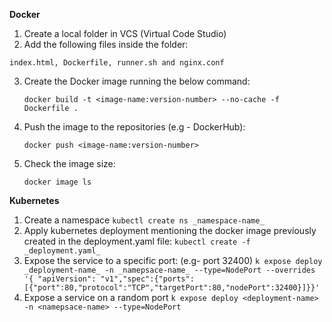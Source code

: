 **Docker**

1. Create a local folder in VCS (Virtual Code Studio)
2. Add the following files inside the folder: 
```
index.html, Dockerfile, runner.sh and nginx.conf
```
3. Create the Docker image running the below command: 
    ```
    docker build -t <image-name:version-number> --no-cache -f Dockerfile .
    ```
4. Push the image to the repositories (e.g - DockerHub):
    ```
    docker push <image-name:version-number>
    ```
5. Check the image size:
    ```
    docker image ls
    ```

**Kubernetes**

1. Create a namespace
		```
		kubectl create ns _namespace-name_
		```
2. Apply kubernetes deployment mentioning the docker image previously created in the deployment.yaml file:
		```
		kubectl create -f _deployment.yaml_
		```
3. Expose the service to a specific port: (e.g- port 32400)
		```
		k expose deploy _deployment-name_ -n _namepsace-name_ --type=NodePort --overrides '{ "apiVersion": "v1","spec":{"ports": [{"port":80,"protocol":"TCP","targetPort":80,"nodePort":32400}]}}' 
		```
4. Expose a service on a random port
		```
		k expose deploy <deployment-name> -n <namepsace-name> --type=NodePort
		```
